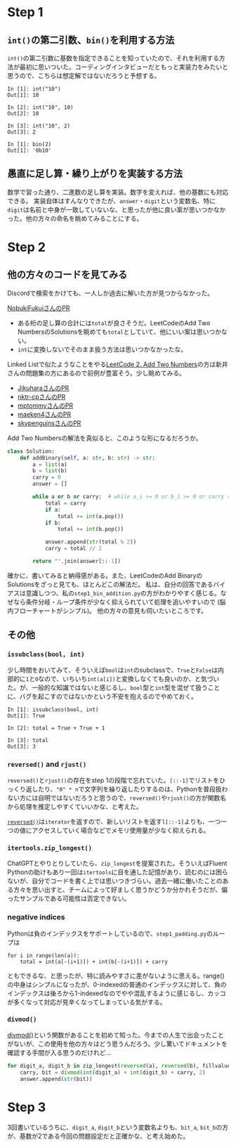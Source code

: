 # Step 1

## `int()`の第二引数、`bin()`を利用する方法

`int()`の第二引数に基数を指定できることを知っていたので、それを利用する方法が最初に思いついた。コーディングインタビューだともっと実装力をみたいと思うので、こちらは想定解ではないだろうと予想する。

```
In [1]: int("10")
Out[1]: 10

In [2]: int("10", 10)
Out[2]: 10

In [3]: int("10", 2)
Out[3]: 2
```

```
In [1]: bin(2)
Out[1]: '0b10'
```

## 愚直に足し算・繰り上がりを実装する方法

数学で習った通り、二進数の足し算を実装。数字を変えれば、他の基数にも対応できる。
実装自体はすんなりできたが、`answer`・`digit`という変数名、特に`digit`は名前と中身が一致していないな、と思ったが他に良い案が思いつかなかった。他の方々の命名を眺めてみることにする。

# Step 2

## 他の方々のコードを見てみる

Discordで検索をかけても、一人しか過去に解いた方が見つからなかった。

[NobukiFukuiさんのPR](https://github.com/NobukiFukui/Grind75-ProgrammingTraining/pull/35)
- ある桁の足し算の合計には`total`が良さそうだ。LeetCodeのAdd Two NumbersのSolutionsを眺めても`total`としていて、他にいい案は思いつかない。
- `int`に変換しないでそのまま扱う方法は思いつかなかったな。

Linked Listで似たようなことをやる[LeetCode 2. Add Two Numbers](https://leetcode.com/problems/add-two-numbers/description/)の方は新井さんの問題集の方にあるので前例が豊富そう。少し眺めてみる。

- [JikuharaさんのPR](https://github.com/Jikuhara/LeetCode/pull/11)
- [nktr-cpさんのPR](https://github.com/nktr-cp/leetcode/pull/6)
- [mptommyさんのPR](https://github.com/mptommy/coding-practice/pull/5)
- [maeken4さんのPR](https://github.com/maeken4/Arai60/pull/5)
- [skypenguinsさんのPR](https://github.com/skypenguins/coding-practice/pull/2)

Add Two Numbersの解法を真似ると、このような形になるだろうか。

```python
class Solution:
    def addBinary(self, a: str, b: str) -> str:
        a = list(a)
        b = list(b)
        carry = 0
        answer = []

        while a or b or carry:  # while a_i >= 0 or b_i >= 0 or carry == 1 として使用スペースを少なく抑える方法もあり
            total = carry
            if a:
                total += int(a.pop())
            if b:
                total += int(b.pop())

            answer.append(str(total % 2))
            carry = total // 2

        return "".join(answer[::-1])
```

確かに、書いてみると納得感がある。また、LeetCodeのAdd BinaryのSolutionsをざっと見ても、ほとんどこの解法だ。
私は、自分の回答であるバイアスは意識しつつ、私の`step1_bin_addition.py`の方がわかりやすく感じる。なぜなら条件分岐・ループ条件が少なく抑えられていて処理を追いやすいので (脳内フローチャートがシンプル)。
他の方々の意見も伺いたいところです。

## その他

### `issubclass(bool, int)`

少し時間をおいてみて、そういえば`bool`は`int`のsubclassで、`True`と`False`は内部的に`1`と`0`なので、いちいち`int(a[i])`と変換しなくても良いのか、と気づいた。が、一般的な知識ではないと感じるし、`bool`型と`int`型を混ぜて扱うことに、バグを起こすのではないかという不安を抱えるのでやめておく。

```
In [1]: issubclass(bool, int)
Out[1]: True

In [2]: total = True + True + 1

In [3]: total
Out[3]: 3
```

### `reversed()` and `rjust()`

`reversed()`と`rjust()`の存在をstep 1の段階で忘れていた。`[::-1]`でリストをひっくり返したり、`"0" * n`で文字列を繰り返したりするのは、Pythonを普段扱わない方には自明ではないだろうと思うので、`reversed()`や`rjust()`の方が関数名から処理を推定しやすくていいかな、と考えた。

[`reversed()`](https://docs.python.org/3/library/functions.html#reversed)は`iterator`を返すので、新しいリストを返す`l[::-1]`よりも、一つ一つの値にアクセスしていく場合などでメモリ使用量が少なく抑えられる。

### `itertools.zip_longest()`

ChatGPTとやりとりしていたら、`zip_longest`を提案された。そういえばFluent Pythonの助けもあり一回は`itertools`に目を通した記憶があり、読むのには困らないが、自分でコードを書く上では思いつきづらい。過去一緒に働いたことのある方々を思い出すと、チームによって好ましく思うかどうか分かれそうだが、偏ったサンプルである可能性は否定できない。

### negative indices

Pythonは負のインデックスをサポートしているので、`step1_padding.py`のループは

```
for i in range(len(a)):
    total = int(a[-(i+1)]) + int(b[-(i+1)]) + carry
```

ともできるな、と思ったが、特に読みやすさに差がないように思える。range()の中身はシンプルになったが、0-indexedの普通のインデックスに対して、負のインデックスは後ろから1-indexedなのでやや混乱するように感じるし、カッコが多くなって対応が見辛くなってしまっている気がする。

### `divmod()`

[divmod()](https://docs.python.org/3/library/functions.html#divmod)という関数があることを初めて知った。今までの人生で出会ったことがないが、この使用を他の方々はどう思うんだろう。少し驚いてドキュメントを確認する手間が入る思うのだけれど...

```python
for digit_a, digit_b in zip_longest(reversed(a), reversed(b), fillvalue="0"):
    carry, bit = divmod(int(digit_a) + int(digit_b) + carry, 2)
    answer.append(str(bit))
```

# Step 3

3回書いているうちに、`digit_a`, `digit_b`という変数名よりも、`bit_a`, `bit_b`の方が、基数が2である今回の問題設定だと正確かな、と考え始めた。
